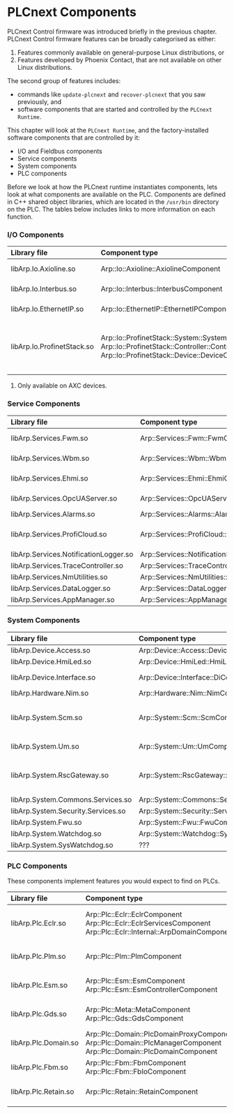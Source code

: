 # PLCnext Components

PLCnext Control firmware was introduced briefly in the previous chapter. PLCnext Control firmware features can be broadly categorised as either:

1. Features commonly available on general-purpose Linux distributions, or
2. Features developed by Phoenix Contact, that are not available on other Linux distributions.

The second group of features includes:

* commands like `update-plcnext` and `recover-plcnext` that you saw previously, and
* software components that are started and controlled by the `PLCnext Runtime`.

This chapter will look at the `PLCnext Runtime`, and the factory-installed software components that are controlled by it:

* I/O and Fieldbus components
* Service components
* System components
* PLC components

Before we look at how the PLCnext runtime instantiates components, lets look at what components are available on the PLC. Components are defined in C++ shared object libraries, which are located in the `/usr/bin` directory on the PLC. The tables below includes links to more information on each function.

### I/O Components

| Library file               | Component type                           | Function           |
|:---------------------------|:-----------------------------------------|:-------------------|
| libArp.Io.Axioline.so      | Arp::Io::Axioline::AxiolineComponent     | Axioline master    |
| libArp.Io.Interbus.so      | Arp::Io::Interbus::InterbusComponent     | Interbus master    |
| libArp.Io.EthernetIP.so    | Arp::Io::EthernetIP::EthernetIPComponent | Ethernet/IP device |
| libArp.Io.ProfinetStack.so | Arp::Io::ProfinetStack::System::SystemComponent<br/>Arp::Io::ProfinetStack::Controller::ControllerComponent<br/>Arp::Io::ProfinetStack::Device::DeviceComponent | Profinet system<br/>Profinet controller<br/>Profinet device |


1. Only available on AXC devices.


### Service Components

| Library file                          | Component type                                                              | Function                 |
|:--------------------------------------|:----------------------------------------------------------------------------|:-------------------------|
| libArp.Services.Fwm.so                | Arp::Services::Fwm::FwmComponent                                            | Firewall manager         |
| libArp.Services.Wbm.so                | Arp::Services::Wbm::WbmComponent                                            | Web-based management     |
| libArp.Services.Ehmi.so               | Arp::Services::Ehmi::EhmiComponent                                          | Embedded HMI             |
| libArp.Services.OpcUAServer.so        | Arp::Services::OpcUAServer::OpcUAServerComponent                            | OPC UA Server            |
| libArp.Services.Alarms.so             | Arp::Services::Alarms::AlarmsComponent                                      | ???                      |
| libArp.Services.ProfiCloud.so         | Arp::Services::ProfiCloud::ProfiCloudComponent                              | Proficloud TSD publisher |
| libArp.Services.NotificationLogger.so | Arp::Services::NotificationLogger::NotificationLoggerComponent              | ??? |
| libArp.Services.TraceController.so    | Arp::Services::TraceController::TraceControllerComponent                    | ??? |
| libArp.Services.NmUtilities.so        | Arp::Services::NmUtilities::NmPlcStateListener::NmPlcStateListenerComponent | ??? |
| libArp.Services.DataLogger.so         | Arp::Services::DataLogger::DataLoggerComponent                              | ??? |
| libArp.Services.AppManager.so         | Arp::Services::AppManager::AppManagerComponent                              | ??? |

### System Components

| Library file                       | Component type                           | Function           |
|:-----------------------------------|:-----------------------------------------|:-------------------|
| libArp.Device.Access.so            | Arp::Device::Access::DeviceAccessComponent | ??? |
| libArp.Device.HmiLed.so            | Arp::Device::HmiLed::HmiLedComponent | ??? |
| libArp.Device.Interface.so         | Arp::Device::Interface::DiComponent | RSC service ? |
| libArp.Hardware.Nim.so             | Arp::Hardware::Nim::NimComponent | ??? |
| libArp.System.Scm.so               | Arp::System::Scm::ScmComponent | System control manager (?) |
| libArp.System.Um.so                | Arp::System::Um::UmComponent | User manager |
| libArp.System.RscGateway.so        | Arp::System::RscGateway::RscGatewayComponent | Remote service call gateway |
| libArp.System.Commons.Services.so  | Arp::System::Commons::Services::Component | ??? |
| libArp.System.Security.Services.so | Arp::System::Security::Services::Component | ??? |
| libArp.System.Fwu.so               | Arp::System::Fwu::FwuComponent | ??? |
| libArp.System.Watchdog.so          | Arp::System::Watchdog::SystemWatchdogComponent | ??? |
| libArp.System.SysWatchdog.so       | ??? | ??? |

### PLC Components

These components implement features you would expect to find on PLCs.

| Library file               | Component type                           | Function           |
|:---------------------------|:-----------------------------------------|:-------------------|
| libArp.Plc.Eclr.so   | Arp::Plc::Eclr::EclrComponent<br/>Arp::Plc::Eclr::EclrServicesComponent<br/>Arp::Plc::Eclr::Internal::ArpDomainComponent | Embedded Common Language Runtime |
| libArp.Plc.Plm.so    | Arp::Plc::Plm::PlmComponent                    | Manages real-time C++ programs |
| libArp.Plc.Esm.so    | Arp::Plc::Esm::EsmComponent<br/>Arp::Plc::Esm::EsmControllerComponent | Execution and Synchronisation Manager |
| libArp.Plc.Gds.so    | Arp::Plc::Meta::MetaComponent<br/>Arp::Plc::Gds::GdsComponent | Manages the global data space |
| libArp.Plc.Domain.so | Arp::Plc::Domain::PlcDomainProxyComponent<br/>Arp::Plc::Domain::PlcManagerComponent<br/>Arp::Plc::Domain::PlcDomainComponent | ???<br/>???<br/>??? |
| libArp.Plc.Fbm.so    | Arp::Plc::Fbm::FbmComponent<br/>Arp::Plc::Fbm::FbIoComponent | Fieldbus manager |
| libArp.Plc.Retain.so | Arp::Plc::Retain::RetainComponent              | Manages retentive variables |
